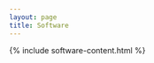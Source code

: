 ```yaml
---
layout: page
title: Software
---
```


<div class="col software">
<table>
{% include software-content.html %}
</table>
</div>
